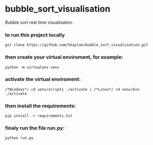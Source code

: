 # bubble_sort_visualisation
Bubble sort real time visualisation


### to run this project locally
```
git clone https://github.com/Skaylan/bubble_sort_visualisation.git
```

### then create your virtual enviroment, for example:

```
python -m virtualenv venv
```
### activate the virtual enviroment:

```
/*Windows*/ cd venv/scripts ./activate | /*Linux*/ cd venv/bin ./activate
```

### then install the requirements:

```
pip install -r requirements.txt

```
### finaly run the file run.py:

```
python run.py
```
